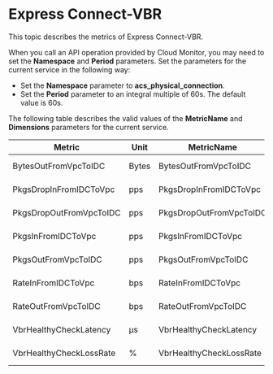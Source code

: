 # Express Connect-VBR

This topic describes the metrics of Express Connect-VBR.

When you call an API operation provided by Cloud Monitor, you may need to set the **Namespace** and **Period** parameters. Set the parameters for the current service in the following way:

-   Set the **Namespace** parameter to **acs\_physical\_connection**.
-   Set the **Period** parameter to an integral multiple of 60s. The default value is 60s.

The following table describes the valid values of the **MetricName** and **Dimensions** parameters for the current service.

|Metric|Unit|MetricName|Dimensions|Statistics|
|------|----|----------|----------|----------|
|BytesOutFromVpcToIDC|Bytes|BytesOutFromVpcToIDC|userId and instanceId|Value|
|PkgsDropInFromIDCToVpc|pps|PkgsDropInFromIDCToVpc|userId and instanceId|Value|
|PkgsDropOutFromVpcToIDC|pps|PkgsDropOutFromVpcToIDC|userId and instanceId|Value|
|PkgsInFromIDCToVpc|pps|PkgsInFromIDCToVpc|userId and instanceId|Value|
|PkgsOutFromVpcToIDC|pps|PkgsOutFromVpcToIDC|userId and instanceId|Value|
|RateInFromIDCToVpc|bps|RateInFromIDCToVpc|userId and instanceId|Value|
|RateOutFromVpcToIDC|bps|RateOutFromVpcToIDC|userId and instanceId|Value|
|VbrHealthyCheckLatency|μs|VbrHealthyCheckLatency|userId and instanceId|Value|
|VbrHealthyCheckLossRate|%|VbrHealthyCheckLossRate|userId and instanceId|Value|

